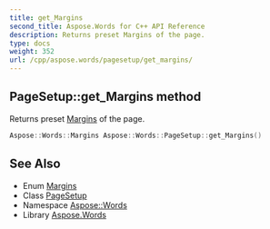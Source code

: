 ```yaml
---
title: get_Margins
second_title: Aspose.Words for C++ API Reference
description: Returns preset Margins of the page.
type: docs
weight: 352
url: /cpp/aspose.words/pagesetup/get_margins/
---
```

## PageSetup::get_Margins method


Returns preset [Margins](../../margins/) of the page.

```cpp
Aspose::Words::Margins Aspose::Words::PageSetup::get_Margins()
```

## See Also

* Enum [Margins](../../margins/)
* Class [PageSetup](../)
* Namespace [Aspose::Words](../../)
* Library [Aspose.Words](../../../)
